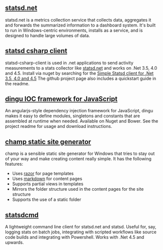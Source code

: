 ﻿<!-- 
  title = My Projects
  template = page 
  menu = my projects
-->
## [statsd.net](https://github.com/lukevenediger/statsd.net/)
statsd.net is a metrics collection service that collects data, aggregates it and forwards the summarized information to a dashboard system.
It's built to run in Windows-centric environments, installs as a service, and is designed to handle large volumes of data.

## [statsd csharp client](https://github.com/lukevenediger/statsd-csharp-client/)
statsd-csharp-client is used in .net applications to send activity measurements to a stats collector like [statsd.net](pages/projects/statsd.net/index.md)
and works on .Net 3.5, 4.0 and 4.5.
Install via nuget by searching for the [Simple Statsd client for .Net 3.5, 4.0 and 4.5](https://www.nuget.org/packages/StatsdCsharpClient/1.1.0.0)
The github project page also includes a quickstart guide in the readme.

## [dingu IOC framework for JavaScript](https://github.com/lukevenediger/dingu/)
An angularjs-style dependency injection framework for JavaScript, dingu makes it easy to define modules, singletons and constants that are assembled at runtime when needed.
Available on Nuget and Bower. See the project readme for usage and download instructions.

## [champ static site generator](https://github.com/lukevenediger/champ/)
champ is a sensible static site generator for Windows that tries to stay out of your way and make creating
content really simple. It has the following features:

* Uses [razor](http://en.wikipedia.org/wiki/ASP.NET_Razor_view_engine) for page templates
* Uses [markdown](http://en.wikipedia.org/wiki/Markdown) for content pages
* Supports partial views in templates
* Mirrors the folder structure used in the content pages for the site structure
* Supports the use of a static folder

## [statsdcmd](https://github.com/lukevenediger/statsdcmd/)
A lightweight command line client for statsd.net and statsd. Useful for, say, logging stats on batch jobs,
integrating with scripted workflows like source code builds and integrating with Powershell. Works with .Net 4.5
and upwards.